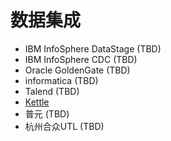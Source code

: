 <!-- ex_nonav -->

# 数据集成

* IBM InfoSphere DataStage (TBD)
* IBM InfoSphere CDC (TBD)
* Oracle GoldenGate (TBD)
* informatica (TBD)
* Talend (TBD)
* [Kettle](Using_Kettle_with_FusionInsight.md)
* 普元 (TBD)
* 杭州合众UTL (TBD)
